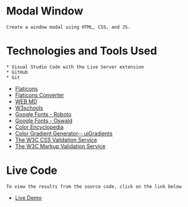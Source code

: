 # Modal Window
    Create a window modal using HTML, CSS, and JS.

    
# Technologies and Tools Used
    * Visual Studio Code with the Live Server extension
    * GitHub
    * Git

* [Flaticons](https://www.flaticon.com/)
* [Flaticons Converter](https://favicon.io/favicon-converter/)
* [WEB MD](https://developer.mozilla.org/en-US/docs/Web/HTML)
* [W3schools](https://www.w3schools.com/)
* [Google Fonts - Roboto](https://fonts.google.com/specimen/Roboto)
* [Google Fonts - Oswald](https://fonts.google.com/specimen/Oswald#glyphs)
* [Color Encyclopedia](https://www.colorhexa.com/)
* [Color Gradient Generator-- uiGradients](https://uigradients.com/)
* [The W3C CSS Validation Service](https://jigsaw.w3.org/css-validator/#validate_by_input)
* [The W3C Markup Validation Service](https://validator.w3.org/)

# Live Code

    To view the results from the source code, click on the link below


* [Live Demo]()